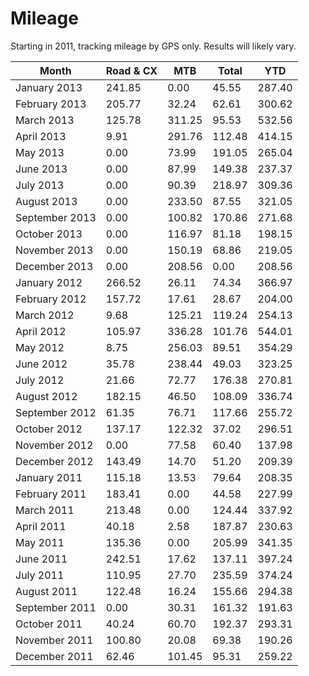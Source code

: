 # Mileage

Starting in 2011, tracking mileage by GPS only. Results will likely vary.

| Month | Road & CX | MTB | Total | YTD |
|-------|-----------|-----|-------|-----|
| January 2013 | 241.85 | 0.00 | 45.55 | 287.40 | 287.40 |
| February 2013 | 205.77 | 32.24 | 62.61 | 300.62 | 588.02 |
| March 2013 | 125.78 | 311.25 | 95.53 | 532.56 | 1,120.58 |
| April 2013 | 9.91 | 291.76 | 112.48 | 414.15 | 1,534.73 |
| May 2013 | 0.00 | 73.99 | 191.05 | 265.04 | 1,799.77 |
| June 2013 | 0.00 | 87.99 | 149.38 | 237.37 | 2,037.14 |
| July 2013 | 0.00 | 90.39 | 218.97 | 309.36 | 2,346.50 |
| August 2013 | 0.00 | 233.50 | 87.55 | 321.05 | 2,667.55 |
| September 2013 | 0.00 | 100.82 | 170.86 | 271.68 | 2,939.23 |
| October 2013 | 0.00 | 116.97 | 81.18 | 198.15 | 3,137.38 |
| November 2013 | 0.00 | 150.19 | 68.86 | 219.05 | 3,356.43 |
| December 2013 | 0.00 | 208.56 | 0.00 | 208.56 | 3,564.99 |
| January 2012 | 266.52 | 26.11 | 74.34 | 366.97 | 366.97 |
| February 2012 | 157.72 | 17.61 | 28.67 | 204.00 | 570.97 |
| March 2012 | 9.68 | 125.21 | 119.24 | 254.13 | 825.10 |
| April 2012 | 105.97 | 336.28 | 101.76 | 544.01 | 1,369.11 |
| May 2012 | 8.75 | 256.03 | 89.51 | 354.29 | 1,723.40 |
| June 2012 | 35.78 | 238.44 | 49.03 | 323.25 | 2,046.65 |
| July 2012 | 21.66 | 72.77 | 176.38 | 270.81 | 2,317.46 |
| August 2012 | 182.15 | 46.50 | 108.09 | 336.74 | 2,654.20 |
| September 2012 | 61.35 | 76.71 | 117.66 | 255.72 | 2,909.92 |
| October 2012 | 137.17 | 122.32 | 37.02 | 296.51 | 3,206.43 |
| November 2012 | 0.00 | 77.58 | 60.40 | 137.98 | 3,344.41 |
| December 2012 | 143.49 | 14.70 | 51.20 | 209.39 | 3,553.80 |
| January 2011 | 115.18 | 13.53 | 79.64 | 208.35 | 208.35 |
| February 2011 | 183.41 | 0.00 | 44.58 | 227.99 | 436.34 |
| March 2011 | 213.48 | 0.00 | 124.44 | 337.92 | 774.26 |
| April 2011 | 40.18 | 2.58 | 187.87 | 230.63 | 1,004.89 |
| May 2011 | 135.36 | 0.00 | 205.99 | 341.35 | 1,346.24 |
| June 2011 | 242.51 | 17.62 | 137.11 | 397.24 | 1,743.48 |
| July 2011 | 110.95 | 27.70 | 235.59 | 374.24 | 2,117.72 |
| August 2011 | 122.48 | 16.24 | 155.66 | 294.38 | 2,412.10 |
| September 2011 | 0.00 | 30.31 | 161.32 | 191.63 | 2,603.73 |
| October 2011 | 40.24 | 60.70 | 192.37 | 293.31 | 2,897.04 |
| November 2011 | 100.80 | 20.08 | 69.38 | 190.26 | 3,087.30 |
| December 2011 | 62.46 | 101.45 | 95.31 | 259.22 | 3,346.52 |
